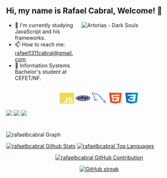 ## Hi, my name is Rafael Cabral, Welcome! 🎈
  <img align="right" alt="Artorias - Dark Souls" style="float: right; margin-left: 20px; margin-bottom: 20px;" height="150" src="https://images-wixmp-ed30a86b8c4ca887773594c2.wixmp.com/f/061c5ef8-2616-48a4-af21-9f97322673b3/de6ft4m-d3c2c205-0703-4c65-ab6d-d51cf693c3c5.gif?token=eyJ0eXAiOiJKV1QiLCJhbGciOiJIUzI1NiJ9.eyJzdWIiOiJ1cm46YXBwOjdlMGQxODg5ODIyNjQzNzNhNWYwZDQxNWVhMGQyNmUwIiwiaXNzIjoidXJuOmFwcDo3ZTBkMTg4OTgyMjY0MzczYTVmMGQ0MTVlYTBkMjZlMCIsIm9iaiI6W1t7InBhdGgiOiJcL2ZcLzA2MWM1ZWY4LTI2MTYtNDhhNC1hZjIxLTlmOTczMjI2NzNiM1wvZGU2ZnQ0bS1kM2MyYzIwNS0wNzAzLTRjNjUtYWI2ZC1kNTFjZjY5M2MzYzUuZ2lmIn1dXSwiYXVkIjpbInVybjpzZXJ2aWNlOmZpbGUuZG93bmxvYWQiXX0.i-KLR2Hf3i7E9iAsVdx4jQ4opMnesc_EzzvbvKhOS98" width="300" height="300">

- 📕 I'm currently studying JavaScript and his frameworks.
- 📫 How to reach me: rafael1311cabral@gmail.com.
- 📍 Information Systems Bachelor's student at CEFET/NF.

<div style="display: inline_block; text-align: center;"><br>
  <img align="center" alt="js" height="30" width="40" src="https://raw.githubusercontent.com/devicons/devicon/master/icons/javascript/javascript-plain.svg">
    <img align="center" alt="php" height="30" width="40" src="https://raw.githubusercontent.com/devicons/devicon/master/icons/php/php-original.svg">
  <img align="center" alt="mysql" height="30" width="40" src="https://raw.githubusercontent.com/devicons/devicon/master/icons/mysql/mysql-original.svg">
  <img align="center" alt="html" height="30" width="40" src="https://raw.githubusercontent.com/devicons/devicon/master/icons/html5/html5-original.svg">
  <img align="center" alt="css" height="30" width="40" src="https://raw.githubusercontent.com/devicons/devicon/master/icons/css3/css3-original.svg">

  
</div>

<br>
  <a href = "https://wa.me/5522988103858"><img src="https://img.shields.io/badge/-whatsapp-%23333?style=for-the-badge&logo=whatsapp&logoColor=green" target="_blank"></a>
  <a href="https://www.linkedin.com/in/rafael-b-cabral/" target="_blank"><img src="https://img.shields.io/badge/-LinkedIn-%230077B5?style=for-the-badge&background-color:grey&logo=linkedin&logoColor=white" target="_blank"></a> 
  <a href = "mailto:rafael1311cabral@gmail.com"><img src="https://img.shields.io/badge/-Gmail-%23333?style=for-the-badge&logo=gmail&logoColor=white" target="_blank"></a>


<h1></h1>

![rafaelbcabral Graph](https://github-readme-activity-graph.vercel.app/graph?username=rafaelbcabral&custom_title=rafaelbcabral%20GitHub%20Activity%20Graph&bg_color=0D1117&color=f85d7f&line=f85d7f&point=f85d7f&area_color=FFFFFF&title_color=FFFFFF&area=true)

<a> 
    <a href="https://github.com/rafaelbcabral"><img alt="rafaelbcabral Github Stats" src="https://denvercoder1-github-readme-stats.vercel.app/api?username=rafaelbcabral&show_icons=true&count_private=true&theme=react&border_color=7F3FBF&bg_color=0D1117&title_color=F85D7F&icon_color=F8D866" height="192px" width="49.5%"/></a>
  <a href="https://github.com/rafaelbcabral"><img alt="rafaelbcabral Top Languages" src="https://denvercoder1-github-readme-stats.vercel.app/api/top-langs/?username=rafaelbcabral&langs_count=8&layout=compact&theme=react&border_color=7F3FBF&bg_color=0D1117&title_color=F85D7F&icon_color=F8D866" height="192px" width="49.5%"/></a>
  <br/>
</a>

<p align="center">
  <a href="https://github.com/rafaelbcabral">
    <img src="https://github-profile-summary-cards.vercel.app/api/cards/profile-details?username=rafaelbcabral&theme=radical" alt="rafaelbcabral GitHub Contribution"/>
  </a>
</p>

<p align="center">
  <a href="https://github.com/rafaelbcabral">
    <img src="https://github-readme-streak-stats.herokuapp.com/?user=rafaelbcabral&theme=radical&border=7F3FBF&background=0D1117" alt="GitHub streak"/>
  </a>
</p>





